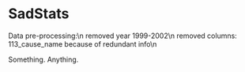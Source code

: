 # SadStats

Data pre-processing:\n
removed year 1999-2002\n
removed columns: 113_cause_name because of redundant info\n

Something. Anything.
